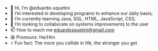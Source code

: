 - 👋 Hi, I’m @eduardo-squetini
- 👀 I’m interested in developing programs to enhance our daily basis;
- 🌱 I’m currently learning Java, SQL, HTML, JavaScript, CSS;
- 💞️ I’m looking to collaborate on systems improvements to the user 
- 📫 How to reach me eduardosquetini@gmail.com
- 😄 Pronouns: He/Him
- ⚡ Fun fact: The more you collide in life, the stronger you got

